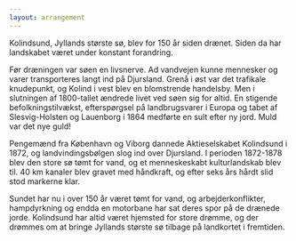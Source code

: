 ```yaml
---
layout: arrangement
---
```


Kolindsund, Jyllands største sø, blev for 150 år siden drænet. Siden da har landskabet været under konstant forandring. 

Før dræningen var søen en livsnerve. Ad vandvejen kunne mennesker og varer transporteres langt ind på Djursland. Grenå i øst var det trafikale knudepunkt, og Kolind i vest blev en blomstrende handelsby. Men i slutningen af 1800-tallet ændrede livet ved søen sig for altid. En stigende befolkningstilvækst, efterspørgsel på landbrugsvarer i Europa og tabet af Slesvig-Holsten og Lauenborg i 1864 medførte en sult efter ny jord. Muld var det nye guld! 

Pengemænd fra København og Viborg dannede Aktieselskabet Kolindsund i 1872, og landvindingsbølgen slog ind over Djursland. I perioden 1872-1878 blev den store sø tømt for vand, og et menneskeskabt kulturlandskab blev til. 40 km kanaler blev gravet med håndkraft, og efter seks års hårdt slid stod markerne klar.

Sundet har nu i over 150 år været tømt for vand, og arbejderkonflikter, hampdyrkning og endda en motorbane har sat deres spor på de drænede jorde. Kolindsund har altid været hjemsted for store drømme, og der drømmes om at bringe Jyllands største sø tilbage på landkortet i fremtiden.

